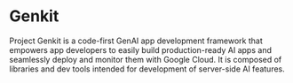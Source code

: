 # Genkit

Project Genkit is a code-first GenAI app development framework that empowers app developers to easily build production-ready AI apps and seamlessly deploy and monitor them with Google Cloud. It is composed of libraries and dev tools intended for development of server-side AI features.
